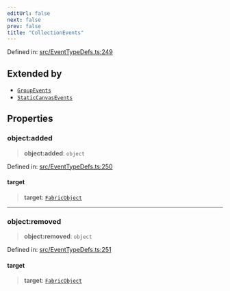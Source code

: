```yaml
---
editUrl: false
next: false
prev: false
title: "CollectionEvents"
---
```


Defined in: [src/EventTypeDefs.ts:249](https://github.com/fabricjs/fabric.js/blob/8748628df7e9de00ba77413bfc3ad9e9fe9d4f30/src/EventTypeDefs.ts#L249)

## Extended by

- [`GroupEvents`](/api/interfaces/groupevents/)
- [`StaticCanvasEvents`](/api/interfaces/staticcanvasevents/)

## Properties

### object:added

> **object:added**: `object`

Defined in: [src/EventTypeDefs.ts:250](https://github.com/fabricjs/fabric.js/blob/8748628df7e9de00ba77413bfc3ad9e9fe9d4f30/src/EventTypeDefs.ts#L250)

#### target

> **target**: [`FabricObject`](/api/classes/fabricobject/)

***

### object:removed

> **object:removed**: `object`

Defined in: [src/EventTypeDefs.ts:251](https://github.com/fabricjs/fabric.js/blob/8748628df7e9de00ba77413bfc3ad9e9fe9d4f30/src/EventTypeDefs.ts#L251)

#### target

> **target**: [`FabricObject`](/api/classes/fabricobject/)
